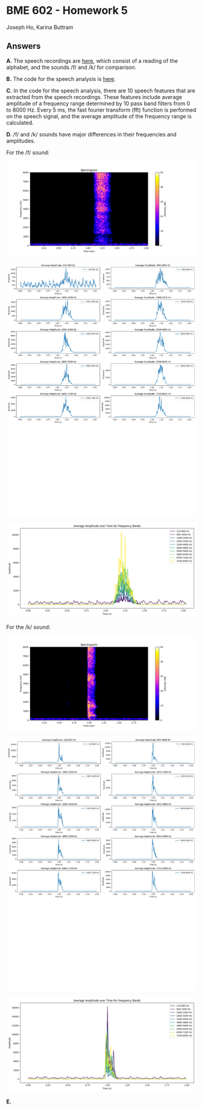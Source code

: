 # BME 602 - Homework 5
Joseph Ho, Karina Buttram

## Answers
**A.** The speech recordings are [here](/recordings), which consist of a reading of the alphabet, and the sounds /f/ and /k/ for comparison.

**B.** The code for the speech analysis is [here](/speech_analysis.py).

**C.** In the code for the speech analysis, there are 10 speech features that are extracted from the speech recordings. These features include average amplitude of a frequency range determined by 10 pass band filters from 0 to 8000 Hz. Every 5 ms, the fast fourier transform (fft) function is performed on the speech signal, and the average amplitude of the frequency range is calculated.

**D.** /f/ and /k/ sounds have major differences in their frequencies and amplitudes.

For the /f/ sound:

![spectrogram_f](figures/spectrogram_f.png)

![avgAmpIndiv_f](figures/avgAmpIndiv_f.png)

![avgAmpComb_f](figures/avgAmpComb_f.png)

For the /k/ sound:

![spectrogram_k](figures/spectrogram_k.png)

![avgAmpIndiv_k](figures/avgAmpIndiv_k.png)

![avgAmpComb_k](figures/avgAmpComb_k.png)

**E.**
